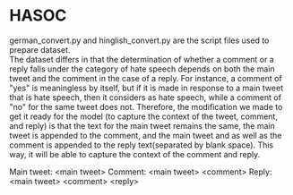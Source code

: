 # HASOC
german_convert.py and hinglish_convert.py are the script files used to prepare dataset.<br>
The dataset differs in that the determination of whether a comment or a reply falls under the category of hate speech depends on both the main tweet and the comment in the case of a reply. For instance, a comment of "yes" is meaningless by itself, but if it is made in response to a main tweet that is hate speech, then it considers as hate speech, while a comment of "no" for the same tweet does not. Therefore, the modification we made to get it ready for the model (to capture the context of the tweet, comment, and reply) is that the text for the main tweet remains the same, the main tweet is appended to the comment, and the main tweet and as well as the comment is appended to the reply text(separated by blank space). This way, it will be able to capture the context of the comment and reply.<br>

  Main tweet: \<main tweet\>
  Comment: \<main tweet\> \<comment\>
  Reply: \<main tweet\> \<comment\> \<reply\>
